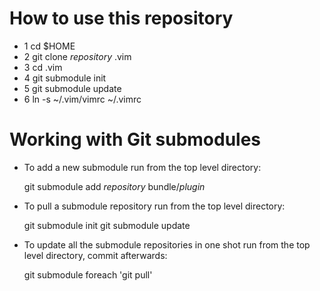 # How to use this repository
* 1 cd $HOME
* 2 git clone *repository* .vim
* 3 cd .vim
* 4 git submodule init
* 5 git submodule update
* 6 ln -s ~/.vim/vimrc ~/.vimrc

# Working with Git submodules
* To add a new submodule run from the top level directory:

    git submodule add *repository* bundle/*plugin*

* To pull a submodule repository run from the top level directory:

    git submodule init
    git submodule update

* To update all the submodule repositories in one shot run from the top
  level directory, commit afterwards:

    git submodule foreach 'git pull'

